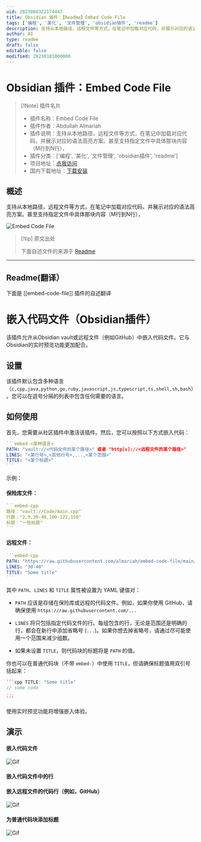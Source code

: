```yaml
---
uid: 2023080322174447
title: Obsidian 插件：【Readme】Embed Code File
tags: ['编程', '美化', '文件管理', 'obsidian插件', 'readme']
description: 支持从本地路径，远程文件等方式，在笔记中加载对应代码，并展示对应的语法高亮方案。甚至支持指定文件中具体那块内容（M行到N行），
author: AI
type: readme
draft: false
editable: false
modified: 20230101000000
---
```


# Obsidian 插件：Embed Code File

> [!Note] 插件名片
> - 插件名称：Embed Code File
> - 插件作者：Abdullah Almariah
> - 插件说明：支持从本地路径，远程文件等方式，在笔记中加载对应代码，并展示对应的语法高亮方案。甚至支持指定文件中具体那块内容（M行到N行），
> - 插件分类：['编程', '美化', '文件管理', 'obsidian插件', 'readme']
> - 项目地址：[点我访问](https://github.com/almariah/embed-code-file)
> - 国内下载地址：[下载安装](https://pkmer.cn/products/plugin/pluginMarket/?embed-code-file)

## 概述

支持从本地路径，远程文件等方式，在笔记中加载对应代码，并展示对应的语法高亮方案。甚至支持指定文件中具体那块内容（M行到N行），

![Embed Code File](https://cdn.pkmer.cn/covers/embed-code-file.GIF!pkmer)

> [!tip] 原文出处
> 
>下面自述文件的来源于 [Readme](https://ghproxy.net/https://raw.githubusercontent.com/almariah/embed-code-file/main/README.md)
> 

---

## Readme(翻译）

下面是 [[embed-code-file]] 插件的自述翻译


# 嵌入代码文件（Obsidian插件）

该插件允许从Obsidian vault或远程文件（例如GitHub）中嵌入代码文件。它与Obsidian的实时预览功能更加配合。

## 设置

该插件默认包含多种语言（`c,cpp,java,python,go,ruby,javascript,js,typescript,ts,shell,sh,bash`）。您可以在逗号分隔的列表中包含任何需要的语言。

## 如何使用

首先，您需要从社区插件中激活该插件。然后，您可以按照以下方式嵌入代码：

````yaml
```embed-<某种语言>
PATH: "vault://<代码文件的某个路径>" 或者 "http[s]://<远程文件的某个路径>"
LINES: "<某行号>,<其他行号>,...,<某个范围>"
TITLE: "<某个标题>"
```
````

示例：

#### 保险库文件：

````yaml
```embed-cpp
路径："vault://Code/main.cpp"
行数："2,9,30-40,100-122,150"
标题："一些标题"
```
````

#### 远程文件：

````yaml
```embed-cpp
PATH: "https://raw.githubusercontent.com/almariah/embed-code-file/main/main.ts"
LINES: "30-40"
TITLE: "Some title"
```
````

其中 `PATH`、`LINES` 和 `TITLE` 属性被设置为 YAML 键值对：

* `PATH` 应该是存储在保险库或远程的代码文件。例如，如果你使用 GitHub，请确保使用 `https://raw.githubusercontent.com/...`

* `LINES` 将只包括指定代码文件的行。每组包含的行，无论是范围还是明确的行，都会在新行中添加省略号 (`...`)。如果你想去掉省略号，请通过尽可能使用一个范围来减少组数。

* 如果未设置 `TITLE`，则代码块的标题将是 `PATH` 的值。

你也可以在普通代码块（不带 `embed-`）中使用 `TITLE`，但请确保标题值用双引号括起来：

````cpp
```cpp TITLE: "Some title"
// some code
...
```
````

使用实时预览功能将增强嵌入体验。

## 演示

#### 嵌入代码文件
![Gif](https://github.com/almariah/embed-code-file/blob/main/demo/embed-code-file.gif?raw=true)

#### 嵌入代码文件中的行

#### 嵌入远程文件的代码行（例如，GitHub）
![Gif](https://github.com/almariah/embed-code-file/blob/main/demo/embed-remote-code-file.gif?raw=true)

#### 为普通代码块添加标题
![Gif](https://github.com/almariah/embed-code-file/blob/main/demo/normal-code-block-title.gif?raw=true)



